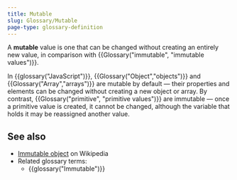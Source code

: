 ```yaml
---
title: Mutable
slug: Glossary/Mutable
page-type: glossary-definition
---
```




A **mutable** value is one that can be changed without creating an entirely new value, in comparison with {{Glossary("immutable", "immutable values")}}.

In {{glossary("JavaScript")}}, {{Glossary("Object","objects")}} and {{Glossary("Array","arrays")}} are mutable by default — their properties and elements can be changed without creating a new object or array.
By contrast, {{Glossary("primitive", "primitive values")}} are immutable — once a primitive value is created, it cannot be changed, although the variable that holds it may be reassigned another value.

## See also

- [Immutable object](https://en.wikipedia.org/wiki/Immutable_object) on Wikipedia
- Related glossary terms:
  - {{glossary("Immutable")}}
